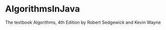 AlgorithmsInJava
================

The textbook Algorithms, 4th Edition by Robert Sedgewick and Kevin Wayne
